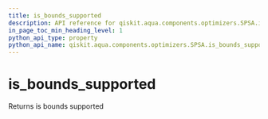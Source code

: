 ```yaml
---
title: is_bounds_supported
description: API reference for qiskit.aqua.components.optimizers.SPSA.is_bounds_supported
in_page_toc_min_heading_level: 1
python_api_type: property
python_api_name: qiskit.aqua.components.optimizers.SPSA.is_bounds_supported
---
```


# is\_bounds\_supported

Returns is bounds supported

